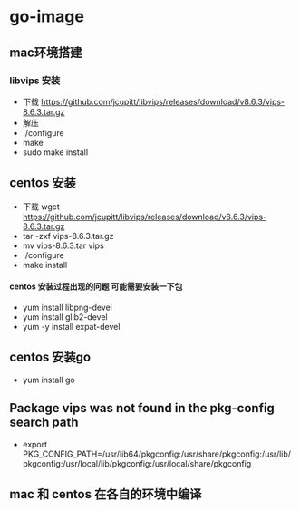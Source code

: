 # go-image

## mac环境搭建

### libvips 安装
- 下载 https://github.com/jcupitt/libvips/releases/download/v8.6.3/vips-8.6.3.tar.gz
- 解压
- ./configure
- make
- sudo make install

## centos 安装
- 下载 wget https://github.com/jcupitt/libvips/releases/download/v8.6.3/vips-8.6.3.tar.gz
- tar -zxf vips-8.6.3.tar.gz
- mv vips-8.6.3.tar vips
- ./configure
- make install

#### centos 安装过程出现的问题 可能需要安装一下包
- yum install libpng-devel
- yum install glib2-devel
- yum -y install expat-devel

## centos 安装go
- yum install go

## Package vips was not found in the pkg-config search path
-  export PKG_CONFIG_PATH=/usr/lib64/pkgconfig:/usr/share/pkgconfig:/usr/lib/pkgconfig:/usr/local/lib/pkgconfig:/usr/local/share/pkgconfig

## mac 和 centos 在各自的环境中编译